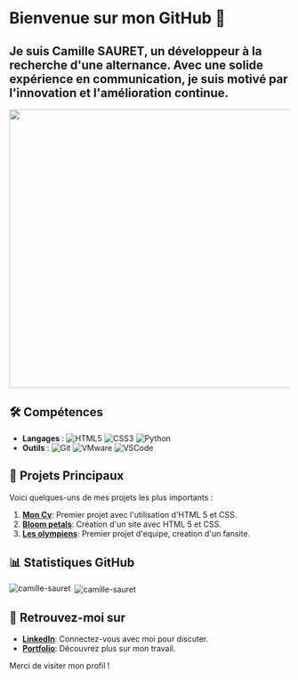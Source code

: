# Bienvenue sur mon GitHub 👋 

## Je suis Camille SAURET, un développeur à la recherche d'une alternance. Avec une solide expérience en communication, je suis motivé par l'innovation et l'amélioration continue.

<img style="height:500px; width:1000px;" src="https://tse1.mm.bing.net/th?id=OIG1.l2WTNLar3AVjQcJxtpsC&pid=ImgGn" >

## 🛠️ Compétences

- **Langages** :   ![HTML5](https://img.shields.io/badge/HTML5-E34F26?style=flat&logo=html5&logoColor=white)
   ![CSS3](https://img.shields.io/badge/CSS3-1572B6?style=flat&logo=css3&logoColor=white)
   ![Python](https://img.shields.io/badge/Python-3776AB?style=flat&logo=python&logoColor=white)
- **Outils** :    ![Git](https://img.shields.io/badge/Git-F05032?style=flat&logo=git&logoColor=white)
   ![VMware](https://img.shields.io/badge/VMware-607078?style=flat&logo=vmware&logoColor=white)
   ![VSCode](https://img.shields.io/badge/Visual_Studio_Code-007ACC?style=flat&logo=visual-studio-code&logoColor=white)


## 📂 Projets Principaux
Voici quelques-uns de mes projets les plus importants :
1. **[Mon Cv](https://github.com/camille-sauret/Mon-cv.git)**: Premier projet avec l'utilisation d'HTML 5 et CSS.
2. **[Bloom petals](https://github.com/camille-sauret/job1.git)**: Création d'un site avec HTML 5 et CSS.
3. **[Les olympiens](https://github.com/camille-sauret/les-olympiens.git)**: Premier projet d'equipe, creation d'un fansite.

## 📊 Statistiques GitHub

<p><img align="left" src="https://github-readme-stats.vercel.app/api/top-langs?username=camille-sauret&show_icons=true&locale=en&layout=compact" alt="camille-sauret" /></p>

<p>&nbsp;<img align="center" src="https://github-readme-stats.vercel.app/api?username=camille-sauret&show_icons=true&locale=en" alt="camille-sauret" /></p>

## 🔗 Retrouvez-moi sur
- **[LinkedIn](www.linkedin.com/in/camille-sauret-101aa0309)**: Connectez-vous avec moi pour discuter.
- **[Portfolio]( https://camille-sauret.github.io/portfolio/)**: Découvrez plus sur mon travail.

Merci de visiter mon profil !
<!--
**camille-sauret/camille-sauret** is a ✨ _special_ ✨ repository because its `README.md` (this file) appears on your GitHub profile.

Here are some ideas to get you started:

- 🔭 I’m currently working on ...
- 🌱 I’m currently learning ...
- 👯 I’m looking to collaborate on ...
- 🤔 I’m looking for help with ...
- 💬 Ask me about ...
- 📫 How to reach me: ...
- 😄 Pronouns: ...
- ⚡ Fun fact: ...
-->
